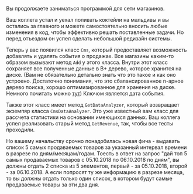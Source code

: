 Вы продолжаете заниматься программой для сети магазинов. 

Ваш коллега устал и уехал попивать коктейли на мальдивы и вы остались за главного и можете самостоятельно вносить любые изменения в код, чтобы эффективно решать поставленные задачи. Но перед отъездом он успел сделать небольшой редизайн системы.

Теперь у вас появился класс `Cms`, который предоставляет возможность добавлять и удалять события о продажах. Все магазины каким-то образом вызывают метод `Add` у этого класса. 
Внутри этот класс сохраняет все полученные данные в B+ дерево, которое хранится на диске. (Вам не обязательно детально знать что это такое и как оно устроено. Достаточно понимания, что это сбалансированное n-арное дерево поиска, хорошо оптимизированное для хранения на диске. Немного почитать можно [тут](https://ru.wikipedia.org/wiki/B%2B-%D0%B4%D0%B5%D1%80%D0%B5%D0%B2%D0%BE)) Ключом является дата события.

Также этот класс имеет метод `GetDataAnalyzer`, который возвращает экземпяр класса `CmsDataAnalyzer`. Это уже известный вам класс для рассчета статистики на основании имеющихся данных. Ваш коллега успел реализовать старый метод `GetRevenue`, так, чтобы все тесты проходили. 

Но вашему начальству срочно понадобилась новая фича - выдавать список 5 самых продаваемых товаров за указанный интервал времени в разрезе по дням/месяцам/годам.
Тоесть в ответ на запрос "дай топ 5 самых продаваемых товаров с 05.10.2018 по 06.10.2018 по дням", вы должны отдать 2 списка из 5 элементов, первый - за 05.10.2018, второй - за 06.10.2018. А если попросят ту же информацию в разрезе месяца, то вы должны отдать только один список, в котором будут самые продаваемые товары за эти два дня. 